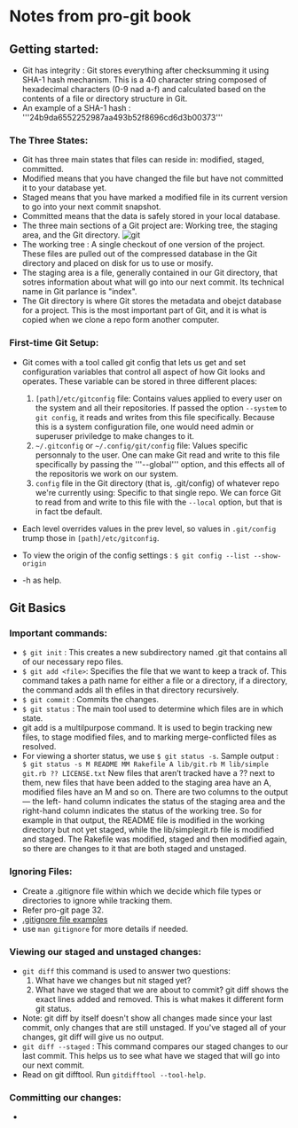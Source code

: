 # Notes from pro-git book

## Getting started:

* Git has integrity : Git stores everything after checksumming it using SHA-1 hash mechanism. This is a 40 character string composed of hexadecimal characters (0-9 nad a-f) and calculated based on the contents of a file or directory structure in Git.
* An example of a SHA-1 hash : '''24b9da6552252987aa493b52f8696cd6d3b00373'''

### The Three States:
* Git has three main states that files can reside in: modified, staged, committed.
* Modified means that you have changed the file but have not committed it to your database yet.
* Staged means that you have marked a modified file in its current version to go into your next commit snapshot.
* Committed means that the data is safely stored in your local database.
* The three main sections of a Git project are: Working tree, the staging area, and the Git directory. ![git](https://user-images.githubusercontent.com/95584904/237024966-6e4e52c7-e2c6-43fc-b242-7dbefc27a037.png)
* The working tree : A single checkout of one version of the project. These files are pulled out of the compressed database in the Git directory and placed on disk for us to use or 
mosify.
* The staging area is a file, generally contained in our Git directory, that sotres information about what will go into our next commit. Its technical name in Git parlance is "index".
* The Git directory is where Git stores the metadata and obejct database for a project. This is the most important part of Git, and it is what is copied when we clone a repo form another computer.

### First-time Git Setup:
* Git comes with a tool called git config that lets us get and set configuration variables that control all aspect of how Git looks and operates. These variable can be stored in three different places:
  1. ```[path]/etc/gitconfig``` file: Contains values applied to every user on the system and all their repositories. If passed the option ```--system``` to ```git config```, it reads and writes from this file specifically. Because this is a system configuration file, one would need admin or superuser priviledge to make changes to it.
  2. ```~/.gitconfig``` or ```~/.config/git/config``` file: Values specific personnaly to the user. One can make Git read and write to this file specifically by passing the '''--global''' option, and this effects all of the repositoris we work on our system.
  3. ```config``` file in the Git directory (that is, .git/config) of whatever repo we're currently using: Specific to that single repo. We can force Git to read from and write to this file with the ```--local``` option, but that is in fact tbe default.

* Each level overrides values in the prev level, so values in ```.git/config``` trump those in ```[path]/etc/gitconfig```.
* To view the origin of the config settings : ```$ git config --list --show-origin```
* -h as help.

## Git Basics

### Important commands:
* ```$ git init``` : This creates a new subdirectory named .git that contains all of our necessary repo files.
* ```$ git add <file>```: Specifies the file that we want to keep a track of. This command takes a path name for either a file or a directory, if a directory, the command adds all th efiles in that directory recursively.
* ```$ git commit``` : Commits the changes.
* ```$ git status``` : The main tool used to determine which files are in which state.
* git add is a multilpurpose command. It is used to begin tracking new files, to stage modified files, and to marking merge-conflicted files as resolved.
* For viewing a shorter status, we use ```$ git status -s```.
    Sample output : ```                      
                     $ git status -s
                     M README
                     MM Rakefile
                     A lib/git.rb
                     M lib/simple git.rb
                     ?? LICENSE.txt
                     ```
    New files that aren’t tracked have a ?? next to them, new files that have been added to the staging
    area have an A, modified files have an M and so on. There are two columns to the output — the left-
    hand column indicates the status of the staging area and the right-hand column indicates the status
    of the working tree. So for example in that output, the README file is modified in the working
    directory but not yet staged, while the lib/simplegit.rb file is modified and staged. The Rakefile
    was modified, staged and then modified again, so there are changes to it that are both staged and
    unstaged.
  
### Ignoring Files:
  * Create a .gitignore file within which we decide which file types or directories to ignore while tracking     them.
  * Refer pro-git page 32.
  * [.gitignore file examples](https://github.com/github/gitignore)
  * use ```man gitignore``` for more details if needed.
 
### Viewing our staged and unstaged changes:
  * ```git diff``` this command is used to answer two questions:
      1. What have we changes but nit staged yet?
      2. What have we staged that we are about to commit?
      git diff shows the exact lines added and removed. This is what makes it different form git status.
  * Note: git diff by itself doesn't show all changes made since your last commit, only changes that are still unstaged. If you've staged all of your changes, git diff will give us no output.
  * ```git diff --staged``` : This command compares our staged changes to our last commit. This helps us to see what have we staged that will go into our next commit.
  * Read on git difftool. Run ```gitdifftool --tool-help```.
  
### Committing our changes:
  * 
  
  
